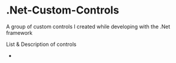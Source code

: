 # .Net-Custom-Controls
A group of custom controls I created while developing with the .Net framework

List & Description of controls

* 
